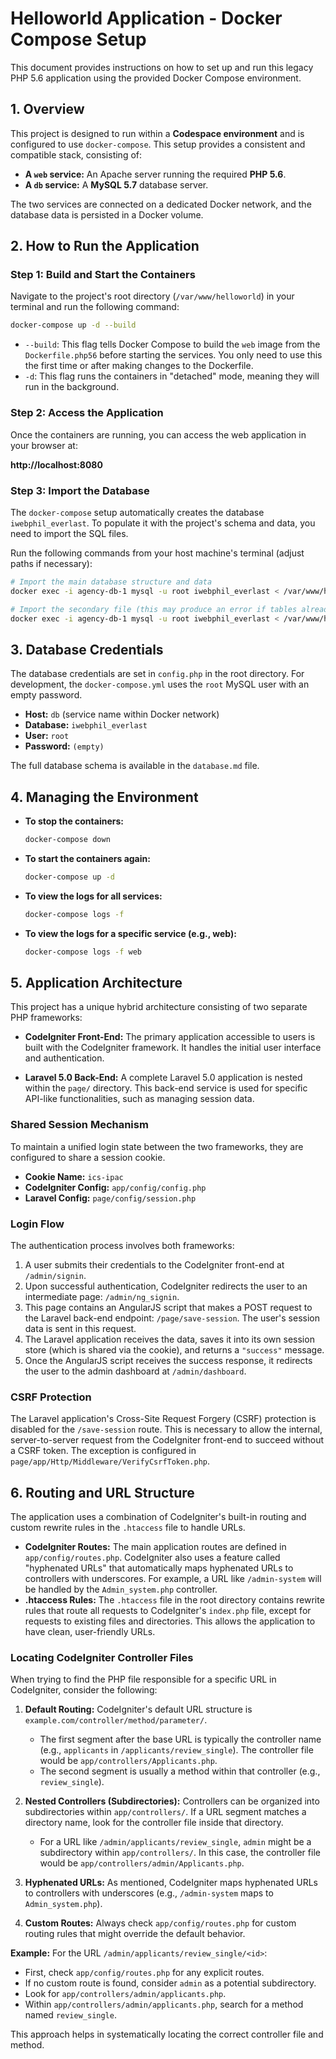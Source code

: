 # Helloworld Application - Docker Compose Setup

This document provides instructions on how to set up and run this legacy PHP 5.6 application using the provided Docker Compose environment.

## 1. Overview

This project is designed to run within a **Codespace environment** and is configured to use `docker-compose`. This setup provides a consistent and compatible stack, consisting of:

*   **A `web` service:** An Apache server running the required **PHP 5.6**.
*   **A `db` service:** A **MySQL 5.7** database server.

The two services are connected on a dedicated Docker network, and the database data is persisted in a Docker volume.

## 2. How to Run the Application

### Step 1: Build and Start the Containers
Navigate to the project's root directory (`/var/www/helloworld`) in your terminal and run the following command:

```bash
docker-compose up -d --build
```
*   `--build`: This flag tells Docker Compose to build the `web` image from the `Dockerfile.php56` before starting the services. You only need to use this the first time or after making changes to the Dockerfile.
*   `-d`: This flag runs the containers in "detached" mode, meaning they will run in the background.

### Step 2: Access the Application
Once the containers are running, you can access the web application in your browser at:

**http://localhost:8080**

### Step 3: Import the Database
The `docker-compose` setup automatically creates the database `iwebphil_everlast`. To populate it with the project's schema and data, you need to import the SQL files.

Run the following commands from your host machine's terminal (adjust paths if necessary):

```bash
# Import the main database structure and data
docker exec -i agency-db-1 mysql -u root iwebphil_everlast < /var/www/html/iwebphil_everlast.sql

# Import the secondary file (this may produce an error if tables already exist, which is safe to ignore)
docker exec -i agency-db-1 mysql -u root iwebphil_everlast < /var/www/html/empty.sql
```

## 3. Database Credentials

The database credentials are set in `config.php` in the root directory. For development, the `docker-compose.yml` uses the `root` MySQL user with an empty password.

*   **Host:** `db` (service name within Docker network)
*   **Database:** `iwebphil_everlast`
*   **User:** `root`
*   **Password:** `(empty)`

The full database schema is available in the `database.md` file.

## 4. Managing the Environment

*   **To stop the containers:**
    ```bash
    docker-compose down
    ```
*   **To start the containers again:**
    ```bash
    docker-compose up -d
    ```
*   **To view the logs for all services:**
    ```bash
    docker-compose logs -f
    ```
*   **To view the logs for a specific service (e.g., web):**
    ```bash
    docker-compose logs -f web
    ```

## 5. Application Architecture

This project has a unique hybrid architecture consisting of two separate PHP frameworks:

*   **CodeIgniter Front-End:** The primary application accessible to users is built with the CodeIgniter framework. It handles the initial user interface and authentication.

*   **Laravel 5.0 Back-End:** A complete Laravel 5.0 application is nested within the `page/` directory. This back-end service is used for specific API-like functionalities, such as managing session data.

### Shared Session Mechanism

To maintain a unified login state between the two frameworks, they are configured to share a session cookie.

*   **Cookie Name:** `ics-ipac`
*   **CodeIgniter Config:** `app/config/config.php`
*   **Laravel Config:** `page/config/session.php`

### Login Flow

The authentication process involves both frameworks:

1.  A user submits their credentials to the CodeIgniter front-end at `/admin/signin`.
2.  Upon successful authentication, CodeIgniter redirects the user to an intermediate page: `/admin/ng_signin`.
3.  This page contains an AngularJS script that makes a POST request to the Laravel back-end endpoint: `/page/save-session`. The user's session data is sent in this request.
4.  The Laravel application receives the data, saves it into its own session store (which is shared via the cookie), and returns a `"success"` message.
5.  Once the AngularJS script receives the success response, it redirects the user to the admin dashboard at `/admin/dashboard`.

### CSRF Protection

The Laravel application's Cross-Site Request Forgery (CSRF) protection is disabled for the `/save-session` route. This is necessary to allow the internal, server-to-server request from the CodeIgniter front-end to succeed without a CSRF token. The exception is configured in `page/app/Http/Middleware/VerifyCsrfToken.php`.

## 6. Routing and URL Structure

The application uses a combination of CodeIgniter's built-in routing and custom rewrite rules in the `.htaccess` file to handle URLs.

*   **CodeIgniter Routes:** The main application routes are defined in `app/config/routes.php`. CodeIgniter also uses a feature called "hyphenated URLs" that automatically maps hyphenated URLs to controllers with underscores. For example, a URL like `/admin-system` will be handled by the `Admin_system.php` controller.
*   **.htaccess Rules:** The `.htaccess` file in the root directory contains rewrite rules that route all requests to CodeIgniter's `index.php` file, except for requests to existing files and directories. This allows the application to have clean, user-friendly URLs.

### Locating CodeIgniter Controller Files

When trying to find the PHP file responsible for a specific URL in CodeIgniter, consider the following:

1.  **Default Routing:** CodeIgniter's default URL structure is `example.com/controller/method/parameter/`.
    *   The first segment after the base URL is typically the controller name (e.g., `applicants` in `/applicants/review_single`). The controller file would be `app/controllers/Applicants.php`.
    *   The second segment is usually a method within that controller (e.g., `review_single`).

2.  **Nested Controllers (Subdirectories):** Controllers can be organized into subdirectories within `app/controllers/`. If a URL segment matches a directory name, look for the controller file inside that directory.
    *   For a URL like `/admin/applicants/review_single`, `admin` might be a subdirectory within `app/controllers/`. In this case, the controller file would be `app/controllers/admin/Applicants.php`. 

3.  **Hyphenated URLs:** As mentioned, CodeIgniter maps hyphenated URLs to controllers with underscores (e.g., `/admin-system` maps to `Admin_system.php`).

4.  **Custom Routes:** Always check `app/config/routes.php` for custom routing rules that might override the default behavior.

**Example:** For the URL `/admin/applicants/review_single/<id>`:
*   First, check `app/config/routes.php` for any explicit routes.
*   If no custom route is found, consider `admin` as a potential subdirectory.
*   Look for `app/controllers/admin/applicants.php`.
*   Within `app/controllers/admin/applicants.php`, search for a method named `review_single`.

This approach helps in systematically locating the correct controller file and method.
